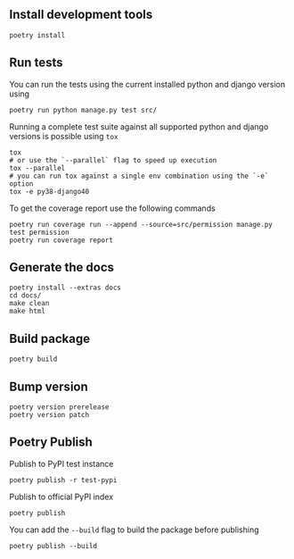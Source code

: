 ## Install development tools

    poetry install

## Run tests

You can run the tests using the current installed python and django version using

    poetry run python manage.py test src/

Running a complete test suite against all supported python and django versions is possible using `tox`

    tox
    # or use the `--parallel` flag to speed up execution
    tox --parallel
    # you can run tox against a single env combination using the `-e` option
    tox -e py38-django40

To get the coverage report use the following commands

    poetry run coverage run --append --source=src/permission manage.py test permission
    poetry run coverage report

## Generate the docs

    poetry install --extras docs
    cd docs/
    make clean
    make html

## Build package

    poetry build

## Bump version

    poetry version prerelease
    poetry version patch

## Poetry Publish

Publish to PyPI test instance

    poetry publish -r test-pypi

Publish to official PyPI index

    poetry publish

You can add the `--build` flag to build the package before publishing

    poetry publish --build
